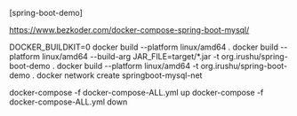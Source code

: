 [spring-boot-demo]

https://www.bezkoder.com/docker-compose-spring-boot-mysql/

DOCKER_BUILDKIT=0 docker build --platform linux/amd64 .
docker build --platform linux/amd64 --build-arg JAR_FILE=target/\*.jar -t org.irushu/spring-boot-demo .
docker build --platform linux/amd64 -t org.irushu/spring-boot-demo .
docker network create springboot-mysql-net

docker-compose -f docker-compose-ALL.yml up
docker-compose -f docker-compose-ALL.yml down